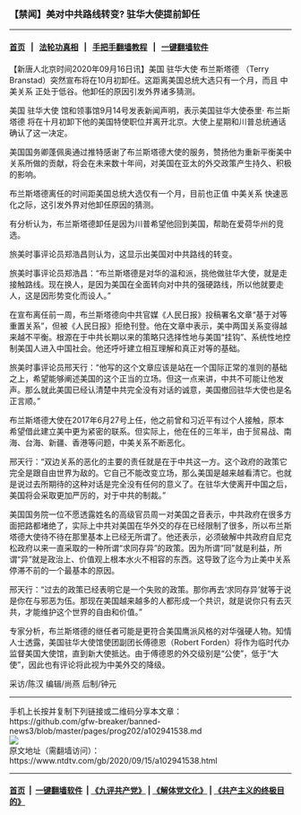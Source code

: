 ### 【禁闻】美对中共路线转变? 驻华大使提前卸任
------------------------

#### [首页](https://github.com/gfw-breaker/banned-news3/blob/master/README.md) &nbsp;&nbsp;|&nbsp;&nbsp; [法轮功真相](https://github.com/begood0513/basic/blob/master/README.md)  &nbsp;&nbsp;|&nbsp;&nbsp; [手把手翻墙教程](https://github.com/gfw-breaker/guides/wiki)  &nbsp;&nbsp;|&nbsp;&nbsp; [一键翻墙软件](https://github.com/gfw-breaker/nogfw/blob/master/README.md)  



<div><div class="post_content" itemprop="articleBody">
 <p>
  【新唐人北京时间2020年09月16日讯】美国
  <ok href="https://www.ntdtv.com/gb/驻华大使.htm">
   驻华大使
  </ok>
  <ok href="https://www.ntdtv.com/gb/布兰斯塔德.htm">
   布兰斯塔德
  </ok>
  （Terry Branstad）突然宣布将在10月初卸任。这距离美国总统大选只有一个月，而且
  <ok href="https://www.ntdtv.com/gb/中美关系.htm">
   中美关系
  </ok>
  正处于低谷。他卸任的原因引发外界诸多猜测。
 </p>
 <p>
  美国
  <ok href="https://www.ntdtv.com/gb/驻华大使.htm">
   驻华大使
  </ok>
  馆和领事馆9月14号发表新闻声明，表示美国驻华大使泰里·
  <ok href="https://www.ntdtv.com/gb/布兰斯塔德.htm">
   布兰斯塔德
  </ok>
  将在十月初卸下他的美国特使职位并离开北京。大使上星期和川普总统通话确认了这一决定。
 </p>
 <p>
  美国国务卿蓬佩奥通过推特感谢了布兰斯塔德大使的服务，赞扬他为重新平衡美中关系所做的贡献，将会在未来数十年间，对美国在亚太的外交政策产生持久、积极的影响。
 </p>
 <p>
  布兰斯塔德离任的时间距美国总统大选仅有一个月，目前也正值
  <ok href="https://www.ntdtv.com/gb/中美关系.htm">
   中美关系
  </ok>
  快速恶化之际，这引发外界对他卸任原因的猜测。
 </p>
 <p>
  有分析认为，布兰斯塔德卸任是因为川普希望他回到美国，帮助在爱荷华州的竞选。
 </p>
 <p>
  旅美时事评论员郑浩昌则认为，这显示出美国对中共路线的转变。
 </p>
 <p>
  旅美时事评论员郑浩昌：“布兰斯塔德是对华的温和派，挑他做驻华大使，就是走接触路线。现在换人，是因为美国在全面转向对中共的强硬路线，所以他就要走人，这是因形势变化而设人。”
 </p>
 <p>
  在宣布离任前一周，布兰斯塔德向中共官媒《人民日报》投稿署名文章“基于对等重置关系”，但被《人民日报》拒绝刊登。他在文章中表示，美中两国关系变得越来越不平衡。根源在于中共长期以来的策略只选择性地与美国“挂钩”、系统性地控制美国人进入中国社会。他还呼吁建立相互理解和真正对等的基础。
 </p>
 <p>
  旅美时事评论员邢天行：“他写的这个文章应该是站在一个国际正常的准则的基础之上，希望能够阐述美国的这个正当的立场。但这一点来讲，中共不可能让他发声。那么就此美国已经认清楚中共完全没有对话的诚意，美国撤回驻华大使也是名正言顺。”
 </p>
 <p>
  布兰斯塔德大使在2017年6月27号上任，他之前曾和习近平有过个人接触，原本希望借此建立美中更为紧密的联系。但实际上，他在任的三年半，由于贸易战、南海、台海、新疆、香港等问题，中美关系不断恶化。
 </p>
 <p>
  邢天行：“双边关系的恶化的主要的责任就是在于中共这一方。这个政府的政策它完全是跟自由世界为敌的。它自己不能改变立场，那么美国是越来越看清它。也就是说过去所期待的这种对话是完全没有任何的意义了。在驻华大使离开中国之后，美国将会采取更加严厉的，对于中共的制裁。”
 </p>
 <p>
  美国国务院一位不愿透露姓名的高级官员周一对美国之音表示，中共政府在很多方面把路都堵绝了，实际上中共对美国在华外交的存在已经限制了很多，所以布兰斯塔德大使待不待在那里基本上已经无所谓了。他还表示，必须破解中共政府自尼克松政府以来一直采取的一种所谓“求同存异”的政策。因为所谓“同”就是利益，所谓“异”就是政治上、价值观上根本水火不相容的东西。这导致了迄今为止美中关系停滞不前的一个最基本的原因。
 </p>
 <p>
  邢天行：“过去的政策已经表明它是一个失败的政策。那你再去‘求同存异’就等于说是你在与邪恶为伍。那现在美国越来越多的人都形成一个共识，就是说你只有去灭共，才能维护这个世界的自由和价值。”
 </p>
 <p>
  专家分析，布兰斯塔德的继任者可能是更符合美国鹰派风格的对华强硬人物。知情人士透露，美国驻华大使馆使团副团长傅德恩（Robert Forden）将作为临时代办监督美国大使馆，直到新大使抵达。由于傅德恩的外交级别是“公使”，低于“大使”，因此也有评论将此视为中美外交的降级。
 </p>
 <p>
  采访/陈汉 编辑/尚燕 后制/钟元
 </p>
 <div class="single_ad">
 </div>
</div>
</div>
<hr/>
手机上长按并复制下列链接或二维码分享本文章：<br/>
https://github.com/gfw-breaker/banned-news3/blob/master/pages/prog202/a102941538.md <br/>
<a href='https://github.com/gfw-breaker/banned-news3/blob/master/pages/prog202/a102941538.md'><img src='https://github.com/gfw-breaker/banned-news3/blob/master/pages/prog202/a102941538.md.png'/></a> <br/>
原文地址（需翻墙访问）：https://www.ntdtv.com/gb/2020/09/15/a102941538.html


------------------------
#### [首页](https://github.com/gfw-breaker/banned-news3/blob/master/README.md) &nbsp;|&nbsp; [一键翻墙软件](https://github.com/gfw-breaker/nogfw/blob/master/README.md) &nbsp;| [《九评共产党》](https://github.com/gfw-breaker/9ping.md/blob/master/README.md#九评之一评共产党是什么) | [《解体党文化》](https://github.com/gfw-breaker/jtdwh.md/blob/master/README.md) | [《共产主义的终极目的》](https://github.com/gfw-breaker/gczydzjmd.md/blob/master/README.md)


<img src='http://gfw-breaker.win/banned-news3/pages/prog202/a102941538.md' width='0px' height='0px'/>